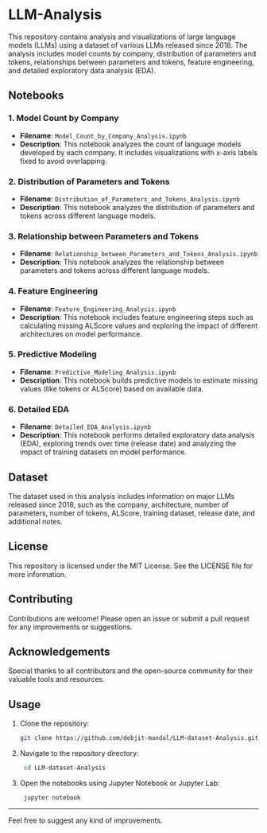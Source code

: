 # LLM-Analysis

This repository contains analysis and visualizations of large language models (LLMs) using a dataset of various LLMs released since 2018. The analysis includes model counts by company, distribution of parameters and tokens, relationships between parameters and tokens, feature engineering, and detailed exploratory data analysis (EDA).

## Notebooks

### 1. Model Count by Company

- **Filename**: `Model_Count_by_Company_Analysis.ipynb`
- **Description**: This notebook analyzes the count of language models developed by each company. It includes visualizations with x-axis labels fixed to avoid overlapping.

### 2. Distribution of Parameters and Tokens

- **Filename**: `Distribution_of_Parameters_and_Tokens_Analysis.ipynb`
- **Description**: This notebook analyzes the distribution of parameters and tokens across different language models.

### 3. Relationship between Parameters and Tokens

- **Filename**: `Relationship_between_Parameters_and_Tokens_Analysis.ipynb`
- **Description**: This notebook analyzes the relationship between parameters and tokens across different language models.

### 4. Feature Engineering

- **Filename**: `Feature_Engineering_Analysis.ipynb`
- **Description**: This notebook includes feature engineering steps such as calculating missing ALScore values and exploring the impact of different architectures on model performance.

### 5. Predictive Modeling

- **Filename**: `Predictive_Modeling_Analysis.ipynb`
- **Description**: This notebook builds predictive models to estimate missing values (like tokens or ALScore) based on available data.

### 6. Detailed EDA

- **Filename**: `Detailed_EDA_Analysis.ipynb`
- **Description**: This notebook performs detailed exploratory data analysis (EDA), exploring trends over time (release date) and analyzing the impact of training datasets on model performance.

## Dataset

The dataset used in this analysis includes information on major LLMs released since 2018, such as the company, architecture, number of parameters, number of tokens, ALScore, training dataset, release date, and additional notes.


## License

This repository is licensed under the MIT License. See the LICENSE file for more information.

## Contributing

Contributions are welcome! Please open an issue or submit a pull request for any improvements or suggestions.

## Acknowledgements

Special thanks to all contributors and the open-source community for their valuable tools and resources.


## Usage

1. Clone the repository:
   ```bash
   git clone https://github.com/debjit-mandal/LLM-dataset-Analysis.git
2. Navigate to the repository directory:
   ```bash
    cd LLM-dataset-Analysis
3. Open the notebooks using Jupyter Notebook or Jupyter Lab:
   ```bash
    jupyter notebook
----------------------------------------------------------------

Feel free to suggest any kind of improvements.